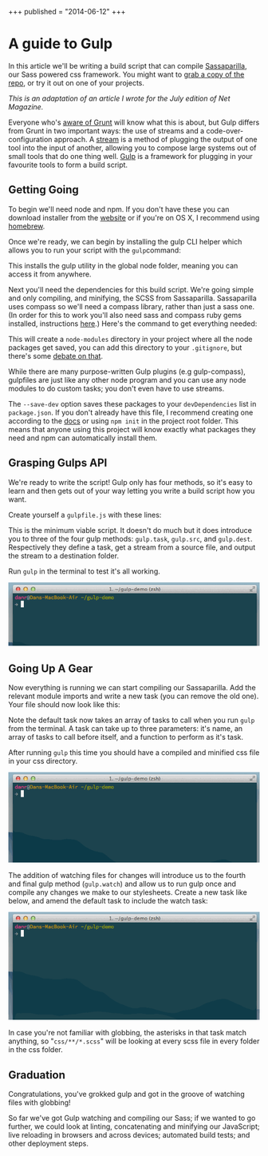 +++
published = "2014-06-12"
+++

# A guide to Gulp

In this article we'll be writing a build script that can compile
[Sassaparilla](http://sass.fffunction.co/), our Sass powered css framework. You
might want to [grab a copy of the
repo](https://github.com/fffunction/sassaparilla), or try it out on one of your
projects.

*This is an adaptation of an article I wrote for the July edition of Net
Magazine.*

Everyone who's [aware of
Grunt](http://24ways.org/2013/grunt-is-not-weird-and-hard/) will know what this
is about, but Gulp differs from Grunt in two important ways: the use of streams
and a code-over-configuration approach. A
[stream](http://maxogden.com/node-streams.html) is a method of plugging the
output of one tool into the input of another, allowing you to compose large
systems out of small tools that do one thing well. [Gulp](http://gulpjs.com/) is
a framework for plugging in your favourite tools to form a build script.

## Getting Going

To begin we'll need node and npm. If you don't have these you can download
installer from the [website](http://nodejs.org/) or if you're on OS X, I
recommend using [homebrew](http://brew.sh/).

Once we're ready, we can begin by installing the gulp CLI helper which allows
you to run your script with the `gulp`command:

This installs the gulp utility in the global node folder, meaning you can access
it from anywhere.

Next you'll need the dependencies for this build script. We're going simple and
only compiling, and minifying, the SCSS from Sassaparilla. Sassaparilla uses
compass so we'll need a compass library, rather than just a sass one. (In order
for this to work you'll also need sass and compass ruby gems installed,
instructions [here](http://compass-style.org/install/).) Here's the command to
get everything needed:

This will create a `node-modules` directory in your project where all the node
packages get saved, you can add this directory to your `.gitignore`, but there's
some [debate on
that](http://addyosmani.com/blog/checking-in-front-end-dependencies/).

While there are many purpose-written Gulp plugins (e.g gulp-compass), gulpfiles
are just like any other node program and you can use any node modules to do
custom tasks; you don't even have to use streams.

The `--save-dev` option saves these packages to your `devDependencies` list in
`package.json`. If you don't already have this file, I recommend creating one
according to the [docs](https://www.npmjs.org/doc/json.html) or using `npm init`
in the project root folder. This means that anyone using this project will know
exactly what packages they need and npm can automatically install them.

## Grasping Gulps API

We're ready to write the script! Gulp only has four methods, so it's easy to
learn and then gets out of your way letting you write a build script how you
want.

Create yourself a `gulpfile.js` with these lines:

This is the minimum viable script. It doesn't do much but it does introduce you
to three of the four gulp methods: `gulp.task`, `gulp.src`, and `gulp.dest`.
Respectively they define a task, get a stream from a source file, and output the
stream to a destination folder.

Run `gulp` in the terminal to test it's all working.

![](/static/img/guide-to-gulp-1.gif)

## Going Up A Gear

Now everything is running we can start compiling our Sassaparilla. Add the
relevant module imports and write a new task (you can remove the old one). Your
file should now look like this:

Note the default task now takes an array of tasks to call when you run `gulp`
from the terminal. A task can take up to three parameters: it's name, an array
of tasks to call before itself, and a function to perform as it's task.

After running `gulp` this time you should have a compiled and minified css file
in your css directory.

![](/static/img/guide-to-gulp-2.gif)

The addition of watching files for changes will introduce us to the fourth and
final gulp method (`gulp.watch`) and allow us to run gulp once and compile any
changes we make to our stylesheets. Create a new task like below, and amend the
default task to include the watch task:

![](/static/img/guide-to-gulp-3.gif)

In case you're not familiar with globbing, the asterisks in that task match
anything, so "`css/**/*.scss`" will be looking at every scss file in every
folder in the css folder.

## Graduation

Congratulations, you've grokked gulp and got in the groove of watching files
with globbing!

So far we've got Gulp watching and compiling our Sass; if we wanted to go
further, we could look at linting, concatenating and minifying our JavaScript;
live reloading in browsers and across devices; automated build tests; and other
deployment steps.
